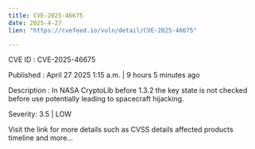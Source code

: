 ```yaml
---
title: CVE-2025-46675
date: 2025-4-27
lien: "https://cvefeed.io/vuln/detail/CVE-2025-46675"

---
```


CVE ID : CVE-2025-46675

Published :  April 27
2025
1:15 a.m. | 9 hours
5 minutes ago

Description : In NASA CryptoLib before 1.3.2
the key state is not checked before use
potentially leading to spacecraft hijacking.

Severity: 3.5 | LOW

Visit the link for more details
such as CVSS details
affected products
timeline
and more...
